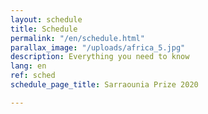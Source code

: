 ```yaml
---
layout: schedule
title: Schedule
permalink: "/en/schedule.html"
parallax_image: "/uploads/africa_5.jpg"
description: Everything you need to know
lang: en
ref: sched
schedule_page_title: Sarraounia Prize 2020

---
```

